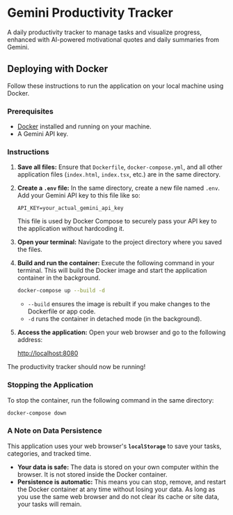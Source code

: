 # Gemini Productivity Tracker

A daily productivity tracker to manage tasks and visualize progress, enhanced with AI-powered motivational quotes and daily summaries from Gemini.

## Deploying with Docker

Follow these instructions to run the application on your local machine using Docker.

### Prerequisites

- [Docker](https://docs.docker.com/get-docker/) installed and running on your machine.
- A Gemini API key.

### Instructions

1.  **Save all files:** Ensure that `Dockerfile`, `docker-compose.yml`, and all other application files (`index.html`, `index.tsx`, etc.) are in the same directory.

2.  **Create a `.env` file:** In the same directory, create a new file named `.env`. Add your Gemini API key to this file like so:
    ```
    API_KEY=your_actual_gemini_api_key
    ```
    This file is used by Docker Compose to securely pass your API key to the application without hardcoding it.

3.  **Open your terminal:** Navigate to the project directory where you saved the files.

4.  **Build and run the container:** Execute the following command in your terminal. This will build the Docker image and start the application container in the background.

    ```bash
    docker-compose up --build -d
    ```
    *   `--build` ensures the image is rebuilt if you make changes to the Dockerfile or app code.
    *   `-d` runs the container in detached mode (in the background).

5.  **Access the application:** Open your web browser and go to the following address:

    [http://localhost:8080](http://localhost:8080)

The productivity tracker should now be running!

### Stopping the Application

To stop the container, run the following command in the same directory:

```bash
docker-compose down
```

### A Note on Data Persistence

This application uses your web browser's **`localStorage`** to save your tasks, categories, and tracked time.

-   **Your data is safe:** The data is stored on your own computer within the browser. It is not stored inside the Docker container.
-   **Persistence is automatic:** This means you can stop, remove, and restart the Docker container at any time without losing your data. As long as you use the same web browser and do not clear its cache or site data, your tasks will remain.
